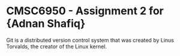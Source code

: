 # CMSC6950 - Assignment 2 for {Adnan Shafiq}
Git is a distributed version control system that was created by
Linus Torvalds, the creator of the Linux kernel.